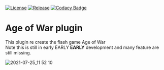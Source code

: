 [![License](https://img.shields.io/github/license/Blackoutburst/AoW-plugin.svg)](LICENSE)
[![Release](https://img.shields.io/github/release/Blackoutburst/AoW-plugin.svg)](https://github.com/Blackoutburst/AoW-plugin/releases)
[![Codacy Badge](https://app.codacy.com/project/badge/Grade/8e4206e8498248a28c02f020061cdf82)](https://www.codacy.com/gh/Blackoutburst/AoW-plugin/dashboard?utm_source=github.com&amp;utm_medium=referral&amp;utm_content=Blackoutburst/AoW-plugin&amp;utm_campaign=Badge_Grade)

# Age of War plugin
This plugin re create the flash game Age of War\
Note this is still in early EARLY **EARLY** development and many feature are still missing.

![2021-07-25_11 52 10](https://user-images.githubusercontent.com/30992311/126895107-bf3a2ff4-998c-4526-b9c2-aa2db4a15518.png)
